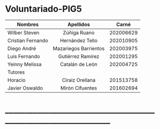 # Voluntariado-PIG5
<!-- TABLES -->
| Nombres              | Apellidos             |Carné       |
| -------------------- |:---------------------:| :---------:|
| Wilber Steven        | Zúñiga Ruano          | 202006629  |
| Cristian Fernando    | Hernández Tello       | 202010905  |
| Diego	André 	       | Mazariegos Barrientos | 202003975  |
| Luis Fernando 	   | Gutiérrez Ramírez     | 202001295  |
| Yeinny Melissa 	   | Catalán de León       | 202004725  |
|                            Tutores                        |
| Horacio  	           | Ciraiz Orellana       | 201513758  |
| Javier Oswaldo   	   | Mirón Cifuentes       | 201602694  |
# _______________________________________________________________
